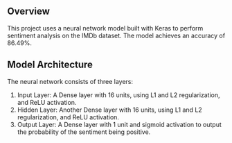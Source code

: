 ## Overview
This project uses a neural network model built with Keras to perform sentiment analysis on the IMDb dataset. The model achieves an accuracy of 86.49%.

## Model Architecture
The neural network consists of three layers:
1. Input Layer: A Dense layer with 16 units, using L1 and L2 regularization, and ReLU activation.
2. Hidden Layer: Another Dense layer with 16 units, using L1 and L2 regularization, and ReLU activation.
3. Output Layer: A Dense layer with 1 unit and sigmoid activation to output the probability of the sentiment being positive.
